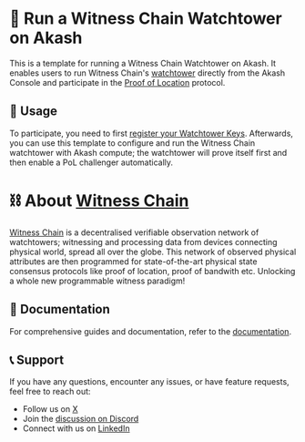 # 🗼 Run a Witness Chain Watchtower on Akash

This is a template for running a Witness Chain Watchtower on Akash. It enables users to run Witness Chain's [watchtower](https://docs.witnesschain.com/infinity-watch/proof-of-location-mainnet/run-a-watchtower/for-partner-node-runners/running-on-akash-cloud) directly from the Akash Console and participate in the [Proof of Location](https://docs.witnesschain.com/infinity-watch/proof-of-location-mainnet) protocol.

## 👀 Usage

To participate, you need to first [register your Watchtower Keys](https://docs.witnesschain.com/infinity-watch/proof-of-location-mainnet/run-a-watchtower/for-partner-node-runners/running-on-akash-cloud#id-1.-registering-the-watchtower-key).  Afterwards, you can use this template to configure and run the Witness Chain watchtower with Akash compute; the watchtower will prove itself first and then enable a PoL challenger automatically.

# ⛓️ About [Witness Chain](http://witnesschain.com/)

[Witness Chain](http://witnesschain.com/) is a decentralised verifiable observation network of watchtowers; witnessing and processing data from devices connecting physical world, spread all over the globe. This network of observed physical attributes are then programmed for state-of-the-art physical state consensus protocols like proof of location, proof of bandwith etc. Unlocking a whole new programmable witness paradigm!

## 📖 Documentation

For comprehensive guides and documentation, refer to the [documentation](https://docs.witnesschain.com/).

## 📞 Support

If you have any questions, encounter any issues, or have feature requests, feel free to reach out:

- Follow us on [X](https://x.com/witnesschain)
- Join the [discussion on Discord](https://discord.gg/HwnzU5CYDp)
- Connect with us on [LinkedIn](https://www.linkedin.com/company/witness-chain/)

